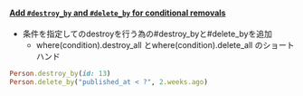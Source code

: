 #### [Add `#destroy_by` and `#delete_by` for conditional removals](https://github.com/rails/rails/pull/35316)

* 条件を指定してのdestroyを行う為の#destroy_byと#delete_byを追加
  * where(condition).destroy_all とwhere(condition).delete_all のショートハンド

```ruby
Person.destroy_by(id: 13)
Person.delete_by("published_at < ?", 2.weeks.ago)
```
